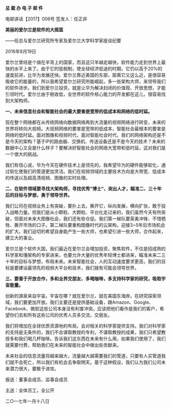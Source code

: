 **总 裁 办 电 子 邮 件**

 

 

电邮讲话【2017】006号                                      签发人：任正非

**美丽的爱尔兰是软件的大摇篮**

——任总与爱尔兰研究所专家及爱尔兰大学科学家座谈纪要

2016年8月19日

爱尔兰曾经是个骑在羊背上的国家，而且这只羊越走越快，软件能力走到世界上最快的水平上来了。由于它的低税制，使全球经济低迷的时期，它仍以高于20%的速度前进，比华为发展还快。爱尔兰靠近美国的东部，距离它又这么近，是很容易吸收它的能量的，所以我希望爱尔兰研究所能崛起，多一些架构大师，来领导我们的软件进步。我们到爱尔兰投资，就是让华为解决封闭的价值观、开放思想，才能引领时代。爱尔兰由于税收低，全世界的软件核心能力的开发都在这儿，很容易找到大架构师。

 



**一、未来信息社会和智能社会的最大要害是宽带的低成本和网络的低时延。**

现在整个网络都在从传统网络向数据网络再到大流量的视频网络进行转变，未来的世界将转向大视频。大视频网络的要害是宽带的低成本，智能社会最根本的要害是网络的低时延。面对图像和视频时代，面对智能社会时代，我们的网络架构还是不是今天的架构？基于IP的路由器、交换机、传送设备还是不是今天的技术？未来的数据中心又会是什么样子？要解决好智能社会的网络大宽带和低时延，这对我们是一个很大的挑战。

我们有信心说，华为今天在硬件技术上是领先的。我希望华为的硬件能够软化，通过软化使我们的管道更加灵活。我们在视频领域的主要技术方向是大带宽、低成本的传送以及超高清视频、图像的实时处理。

 



**二、在软件领域要寻找大架构师，寻找优秀“博士”、突出人才，瞄准二、三十年后的目标与梦想，勇于领导世界。**

我们公司在视频业务上有突破，要扑上去，撕开它，纵向发展，横向扩张，敢于投入战略力量。但我们是从小颗粒、大颗粒、平台化走过来的，我们虽然今天有所突破，但面对未来大图像社会，我们还有些仓促。我们第一梯队要英勇冲锋、不惜牺牲、撕开市场的口子。第二梯队要重构图像时代的云架构，迎接3~5年后市场机会的扩大。我们迫切的希望自身能产生一些大师，也希望引进一些大师，合作起来，建立大的事业。

爱尔兰是个软件大国，我们最近在爱尔兰会增加投资，聚焦软件，不仅是招成熟的科学家和懂架构的专家进来，也要允许大量的优秀年轻博士都进来，瞄准未来二三十年的目标与梦想，布局未来。未来智能社会，人的互动速度要求更高，我们的目标是要建设最领先的视频大平台和技术，我们就有可能会领导世界。

 



**三、要善于开放合作，多和业界交朋友、多喝咖啡，多支持科学家的研究，吸取宇宙能量。**

创新的源泉来自宇宙。宇宙在哪？就在爱尔兰，就在美国东海岸。在研究探索领域，我们要更加开放。我们主要还是提供基础设备，跟Amazon、Google、Facebook、微软这些公司本身没有利害冲突。应该把他们看作是我们的客户，希望你们去和所有这些公司的优秀人员多交流、交朋友。

我们将增加在全球优质资源地的布局，会对相关的科学家提供支持。我们对科学家的支持是无条件的，我们不会谋取教授的专利，不谋取教授的成果，我们只希望教授多和我们喝几杯咖啡。告诉我们这东西在未来有什么用，如果我们使用了，我们就需要付费，帮助我们在未来的智能社会中做出些贡献来。

未来社会的信息流量将越来越大，流量越大越需要我们的管道，只要有人买管道我们就不会死亡，所以我们有机会去争取明天。基于这种假设，我们认为我们公司未来潜力很大，要敢于进攻。

 





报送：董事会成员、监事会成员

主送：全体员工，全公开

二○一七年一月十八日